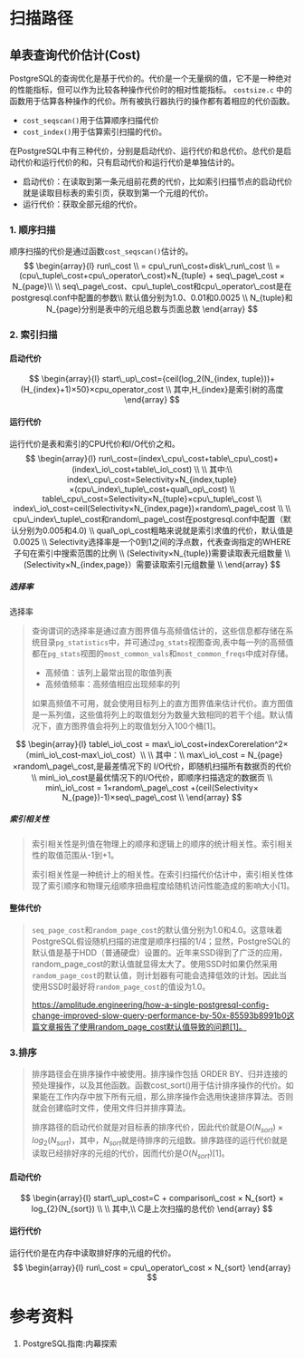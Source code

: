 #  扫描路径

##  单表查询代价估计(Cost)

PostgreSQL的查询优化是基于代价的。代价是一个无量纲的值，它不是一种绝对的性能指标，但可以作为比较各种操作代价时的相对性能指标。
`costsize.c` 中的函数用于估算各种操作的代价。所有被执行器执行的操作都有着相应的代价函数。

- `cost_seqscan()`用于估算顺序扫描代价
- `cost_index()`用于估算索引扫描的代价。

在PostgreSQL中有三种代价，分别是启动代价、运行代价和总代价。总代价是启动代价和运行代价的和，只有启动代价和运行代价是单独估计的。

- 启动代价：在读取到第一条元组前花费的代价，比如索引扫描节点的启动代价就是读取目标表的索引页，获取到第一个元组的代价。
- 运行代价：获取全部元组的代价。

### 1. 顺序扫描

顺序扫描的代价是通过函数`cost_seqscan()`估计的。
$$
\begin{array}{l}
run\_cost \\
= cpu\_run\_cost+disk\_run\_cost \\
= (cpu\_tuple\_cost+cpu\_operator\_cost)×N_{tuple} + seq\_page\_cost × N_{page}\\
\\
seq\_page\_cost、cpu\_tuple\_cost和cpu\_operator\_cost是在postgresql.conf中配置的参数\\
默认值分别为1.0、0.01和0.0025 \\
N_{tuple}和N_{page}分别是表中的元组总数与页面总数
\end{array}
$$

### 2. 索引扫描

#### 启动代价

$$
\begin{array}{l}
start\_up\_cost={ceil(log_2(N_{index, tuple}))+(H_{index}+1)×50}×cpu_operator_cost \\
其中,H_{index}是索引树的高度
\end{array}
$$

#### 运行代价

运行代价是表和索引的CPU代价和I/O代价之和。
$$
\begin{array}{l}
run\_cost=(index\_cpu\_cost+table\_cpu\_cost)+(index\_io\_cost+table\_io\_cost) \\
 \\
其中:\\
index\_cpu\_cost=Selectivity×N_{index,tuple}×(cpu\_index\_tuple\_cost+qual\_op\_cost) \\
table\_cpu\_cost=Selectivity×N_{tuple}×cpu\_tuple\_cost \\
index\_io\_cost=ceil(Selectivity×N_{index,page})×random\_page\_cost \\
\\
cpu\_index\_tuple\_cost和random\_page\_cost在postgresql.conf中配置（默认分别为0.005和4.0) \\
qual\_op\_cost粗略来说就是索引求值的代价，默认值是0.0025 \\
Selectivity选择率是一个0到1之间的浮点数，代表查询指定的WHERE子句在索引中搜索范围的比例 \\
(Selectivity×N_{tuple})需要读取表元组数量 \\
(Selectivity×N_{index,page}）需要读取索引元组数量 \\
\end{array}
$$

##### 选择率

选择率

> 查询谓词的选择率是通过直方图界值与高频值估计的，这些信息都存储在系统目录`pg_statistics`中，并可通过`pg_stats`视图查询,表中每一列的高频值都在`pg_stats`视图的`most_common_vals`和`most_common_freqs`中成对存储。
>
> - 高频值：该列上最常出现的取值列表
> - 高频值频率：高频值相应出现频率的列
>
> 如果高频值不可用，就会使用目标列上的直方图界值来估计代价。直方图值是一系列值，这些值将列上的取值划分为数量大致相同的若干个组。默认情况下，直方图界值会将列上的取值划分入100个桶[1]。

$$
\begin{array}{l}
table\_io\_cost = max\_io\_cost+indexCorerelation^2×（min\_io\_cost-max\_io\_cost）\\
 \\
其中：\\
max\_io\_cost = N_{page}×random\_page\_cost,是最差情况下的 I/O代价，即随机扫描所有数据页的代价 \\
min\_io\_cost是最优情况下的I/O代价，即顺序扫描选定的数据页 \\
min\_io\_cost = 1×random\_page\_cost +(ceil(Selectivity× N_{page})-1)×seq\_page\_cost \\
\end{array}
$$

##### 索引相关性

> 索引相关性是列值在物理上的顺序和逻辑上的顺序的统计相关性。索引相关性的取值范围从-1到+1。
>
> 索引相关性是一种统计上的相关性。在索引扫描代价估计中，索引相关性体现了索引顺序和物理元组顺序扭曲程度给随机访问性能造成的影响大小[1]。

#### 	整体代价



> `seq_page_cost`和`random_page_cost`的默认值分别为1.0和4.0。这意味着PostgreSQL假设随机扫描的进度是顺序扫描的1/4；显然，PostgreSQL的默认值是基于HDD（普通硬盘）设置的。近年来SSD得到了广泛的应用，random_page_cost的默认值就显得太大了。使用SSD时如果仍然采用`random_page_cost`的默认值，则计划器有可能会选择低效的计划。因此当使用SSD时最好将`random_page_cost`的值设为1.0。
>
> https://amplitude.engineering/how-a-single-postgresql-config-change-improved-slow-query-performance-by-50x-85593b8991b0这篇文章报告了使用random_page_cost默认值导致的问题[1]。



### 3.排序

> 排序路径会在排序操作中被使用。排序操作包括 ORDER BY、归并连接的预处理操作，以及其他函数。函数cost_sort()用于估计排序操作的代价。如果能在工作内存中放下所有元组，那么排序操作会选用快速排序算法。否则就会创建临时文件，使用文件归并排序算法。
>
> 排序路径的启动代价就是对目标表的排序代价，因此代价就是$O(N_{sort})×log_2(N_{sort})$，其中，$N_{sort}$就是待排序的元组数。排序路径的运行代价就是读取已经排好序的元组的代价，因而代价是$O(N_{sort})$[1]。

#### 启动代价

$$
\begin{array}{l}
start\_up\_cost=C + comparison\_cost × N_{sort} × log_{2}(N_{sort})
 \\
 \\
其中,\\
C是上次扫描的总代价
\end{array}
$$

#### 运行代价

运行代价是在内存中读取排好序的元组的代价。
$$
\begin{array}{l}
run\_cost = cpu\_operator\_cost × N_{sort}
\end{array}
$$


# 参考资料

1. PostgreSQL指南:内幕探索



